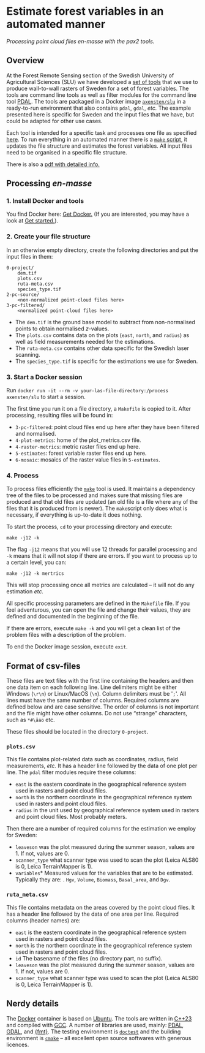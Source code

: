 # Estimate forest variables in an automated manner  


*Processing point cloud files en-masse with the pax2 tools.*



## Overview

At the Forest Remote Sensing section of the Swedish University of Agricultural Sciences (SLU) we have developed a [set of tools](../readme.md) that we use to produce wall-to-wall rasters of Sweden for a set of forest variables. The tools are command line tools as well as filter modules for the command line tool [PDAL](https://pdal.io/). The tools are packaged in a Docker image [`axensten/slu`](https://cloud.docker.com/repository/docker/axensten/slu) in a ready-to-run environment that also contains `pdal`, `gdal`, *etc.* The example presented here is specific for Sweden and the input files that we have, but could be adapted for other use cases.

Each tool is intended for a specific task and processes one file as specified [here](../readme.md). To run everything in an automated manner there is a [`make` script](../docker/slu/usr/local/etc/makefiles/Makefile), it updates the file structure and estimates the forest variables. All input files need to be organised in a specific file structure. 

There is also a [pdf with detailed info.](producing-forest-variables/producing-forest-variables.pdf)


## Processing *en-masse*

### 1. Install Docker and tools

You find Docker here: [Get Docker.](https://docs.docker.com/install/)
(If you are interested, you may have a look at [Get started.](https://docs.docker.com/get-started/)). 


### 2. Create your file structure

In an otherwise empty directory, create the following directories and put the input files in them:

	0-project/
		dem.tif
		plots.csv
		ruta-meta.csv
		species_type.tif
	2-pc-source/
		<non-normalized point-cloud files here>
	3-pc-filtered/
		<normalized point-cloud files here>

- The `dem.tif` is the ground base model to subtract from non-normalised points to obtain normalised *z*-values. 
- The `plots.csv` contains data on the plots (`east`, `north`, and `radius`) as well as field measurements needed for the estimations.
- The `ruta-meta.csv` contains other data specific for the Swedish laser scanning. 
- The `species_type.tif` is specific for the estimations we use for Sweden. 


### 3. Start a Docker session

Run `docker run -it --rm -v your-las-file-directory:/process axensten/slu` to start a session.

The first time you run it on a file directory, a `Makefile` is copied to it. 
After processing, resulting files will be found in:

- `3-pc-filtered`: point cloud files end up here after they have been filtered and normalised.
- `4-plot-metrics`: home of the plot_metrics.csv file.
- `4-raster-metrics`:  metric raster files end up here.
- `5-estimates`: forest variable raster files end up here. 
- `6-mosaic`: mosaics of the raster value files in `5-estimates`. 


### 4. Process

To process files efficiently the [`make`](https://en.wikipedia.org/wiki/Make_(software)) tool is used. It maintains a dependency tree of the files to be processed and makes sure that missing files are produced and that old files are updated (an old file is a file where any of the files that it is produced from is newer). The `make`script only does what is necessary, if everything is up-to-date it does nothing. 

To start the process, `cd` to your processing directory and execute:

	make -j12 -k

The flag `-j12` means that you will use 12 threads for parallel processing and `-k` means that it will not stop if there are errors. If you want to process up to a certain level, you can:

	make -j12 -k mertrics

This will stop processing once all metrics are calculated – it will not do any estimation *etc.*

All specific processing parameters are defined in the `Makefile` file. If you feel adventurous, you can open the file and change their values, they are defined and documented in the beginning of the file.

If there are errors, execute `make -k` and you will get a clean list of the problem files with a description of the problem.

To end the Docker image session, execute `exit`.


## Format of csv-files

These files are text files with the first line containing the headers and then one data item on each following line. Line delimiters might be either Windows (`\r\n`) or Linux/MacOS (`\n`). Column delimiters must be '`;`'. All lines must have the same number of columns. Required columns are defined below and are case sensitive. The order of columns is not important and the file might have other columns. Do not use “strange” characters, such as `*#\åäö` etc. 

These files should be located in the directory `0-project`.

### `plots.csv`

This file contains plot-related data such as coordinates, radius, field measurements, *etc.* It has a header line followed by the data of one plot per line. The `pdal` filter modules require these columns:

- `east` is the eastern coordinate in the geographical reference system used in rasters and point cloud files.
- `north` is the northern coordinate in the geographical reference system used in rasters and point cloud files.
- `radius` in the unit used by geographical reference system used in rasters and point cloud files. Most probably meters. 

Then there are a number of required columns for the estimation we employ for Sweden:

- `leaveson` was the plot measured during the summer season, values are 1. If not, values are 0. 
- `scanner_type` what scanner type was used to scan the plot (Leica ALS80 is 0, Leica TerrainMapper is 1). 
- `variables`* Measured values for the variables that are to be estimated. Typically they are: . `Hgv`, `Volume`, `Biomass`, `Basal_area`, and `Dgv`. 


### `ruta_meta.csv`

This file contains metadata on the areas covered by the point cloud files. It has a header line followed by the data of one area per line. Required columns (header names) are:
- `east` is the eastern coordinate in the geographical reference system used in rasters and point cloud files.
- `north` is the northern coordinate in the geographical reference system used in rasters and point cloud files.
- `id` The basename of the files (no directory part, no suffix). 
- `leaveson` was the plot measured during the summer season, values are 1. If not, values are 0. 
- `scanner_type` what scanner type was used to scan the plot (Leica ALS80 is 0, Leica TerrainMapper is 1). 


## Nerdy details

The [Docker](https://www.docker.com/products/docker-desktop) container is based on [Ubuntu](https://ubuntu.com). 
The tools are written in [C++23](https://en.cppreference.com/w/cpp/23) and compiled with [GCC](https://gcc.gnu.org). 
A number of libraries are used, mainly: [PDAL](https://pdal.io/), [GDAL](http://www.gdal.org), and [\{fmt\}](https://github.com/fmtlib/fmt). 
The testing environment is [`doctest`](https://github.com/onqtam/doctest) and the building environment is [`cmake`](https://cmake.org) – all excellent open source softwares with generous licences. 
